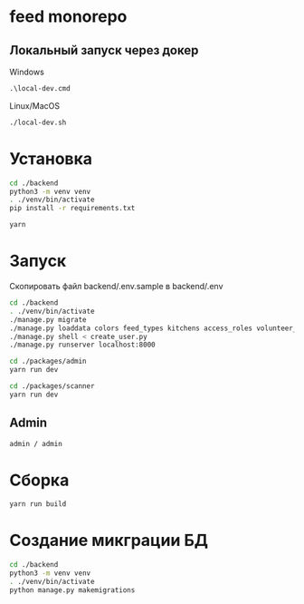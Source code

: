 # feed monorepo


## Локальный запуск через докер

Windows
```cmd
.\local-dev.cmd
```
Linux/MacOS
```bash
./local-dev.sh
```


# Установка
```bash
cd ./backend
python3 -m venv venv
. ./venv/bin/activate
pip install -r requirements.txt
```

```bash
yarn
```

# Запуск

Скопировать файл backend/.env.sample в backend/.env

```bash
cd ./backend
. ./venv/bin/activate
./manage.py migrate
./manage.py loaddata colors feed_types kitchens access_roles volunteer_roles participation_roles transports genders
./manage.py shell < create_user.py
./manage.py runserver localhost:8000
```

```bash
cd ./packages/admin
yarn run dev
```

```bash
cd ./packages/scanner
yarn run dev
```

## Admin

```bash
admin / admin
```

# Сборка

```bash
yarn run build
```

# Создание микграции БД

```bash
cd ./backend
python3 -m venv venv
. ./venv/bin/activate
python manage.py makemigrations
```
